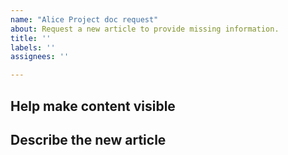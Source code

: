 ```yaml
---
name: "Alice Project doc request"
about: Request a new article to provide missing information.
title: ''
labels: ''
assignees: ''

---
```


## Help make content visible

<!--
	- Tell us what search terms you used and how you searched docs.
	- Tell us what docs you found that didn't address your concern.
-->

## Describe the new article

<!--
	- Explain why this article is needed.
	- Suggest a location in the Table of Contents.
	- Write an abstract. In one *short* paragraph, describe what this article will cover.
	- Create an outline for the new article.
-->
